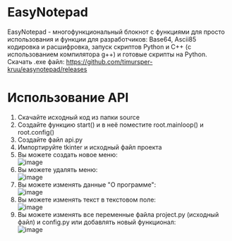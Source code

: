 # EasyNotepad
EasyNotepad - многофункциональный блокнот с функциями для просто использования и функции для разработчиков:
Base64, Ascii85 кодировка и расшифровка, запуск скриптов Python и C++ (с использованием компилятора g++) и готовые скрипты на Python.<br>
Скачать .exe файл: https://github.com/timursper-kruu/easynotepad/releases
# Использование API
1. Скачайте исходный код из папки source
2. Создайте функцию start() и в неё поместите root.mainloop() и root.config()
3. Создайте файл api.py
4. Импортируйте tkinter и исходный файл проекта
5. Вы можете создать новое меню:<br>
   ![image](https://github.com/timursper-kruu/easynotepad/assets/110459004/f1d94e85-7f03-4999-b20e-d684e2341855)
6. Вы можете удалять меню:<br>
   ![image](https://github.com/timursper-kruu/easynotepad/assets/110459004/66969d41-3038-40ef-85cc-9cdf50b2eb7c)
7. Вы можете изменять данные "О программе":<br>
     ![image](https://github.com/timursper-kruu/easynotepad/assets/110459004/3630f823-ffa7-45dd-9840-a28b08c3d2e0)
8. Вы можете изменять текст в текстовом поле:<br>
   ![image](https://github.com/timursper-kruu/easynotepad/assets/110459004/6d13d7e9-4cbd-4524-a816-6b74738a8476)
9. Вы можете изменять все переменные файла project.py (исходный файл) и config.py или добавлять новый функционал:<br>
    ![image](https://github.com/timursper-kruu/easynotepad/assets/110459004/c1e3300c-6a7d-4f15-b694-d17cd5973185)
